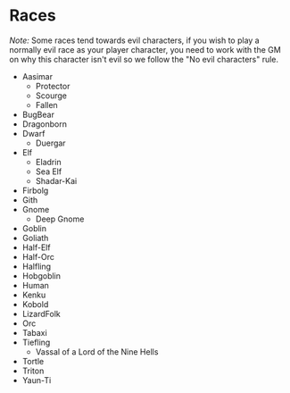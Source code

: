 # Races

_Note:_ Some races tend towards evil characters, if you wish to play a normally
evil race as your player character, you need to work with the GM on why
this character isn't evil so we follow the "No evil characters" rule.

- Aasimar
    - Protector
    - Scourge
    - Fallen
- BugBear
- Dragonborn
- Dwarf
    - Duergar
- Elf
    - Eladrin
    - Sea Elf
    - Shadar-Kai
- Firbolg
- Gith
- Gnome
    - Deep Gnome
- Goblin
- Goliath
- Half-Elf
- Half-Orc
- Halfling
- Hobgoblin
- Human
- Kenku
- Kobold
- LizardFolk
- Orc
- Tabaxi
- Tiefling
    - Vassal of a Lord of the Nine Hells
- Tortle
- Triton
- Yaun-Ti
